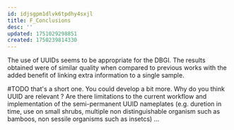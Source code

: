 ```yaml
---
id: idjsgpm1dlvk6tpdhy4sxjl
title: F_Conclusions
desc: ''
updated: 1751029298851
created: 1750239814330
---
```

The use of UUIDs seems to be appropriate for the DBGI. The results obtained were of similar quality when compared to previous works with the added benefit of linking extra information to a single sample.

#TODO that's a short one. You could develop a bit more. Why do you think UUID are relevant ? Are there limitations to the current workflow and implementation of the semi-permanent UUID nameplates (e.g. duretion in time, use on small shrubs, multiple non distinguishable organism such as bamboos, non sessile organisms such as insetcs) ... 
